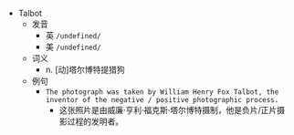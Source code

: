 - Talbot
  - 发音
    - 英 `/undefined/`
    - 美 `/undefined/`
  - 词义
    - n. [动]塔尔博特提猎狗
  - 例句
    - `The photograph was taken by William Henry Fox Talbot, the inventor of the negative / positive photographic process.`
      - 这张照片是由威廉·亨利·福克斯·塔尔博特摄制，他是负片/正片摄影过程的发明者。

